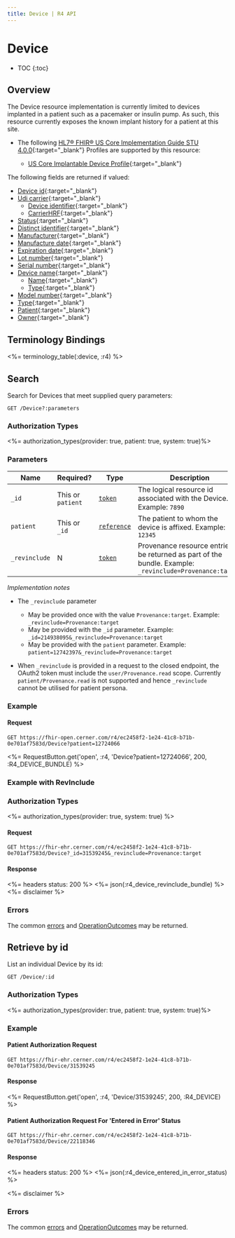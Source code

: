 ```yaml
---
title: Device | R4 API
---
```


# Device

* TOC
{:toc}

## Overview

The Device resource implementation is currently limited to devices implanted in a patient such as a pacemaker or insulin pump. As such, this resource currently exposes the known implant history for a patient at this site.

* The following [HL7® FHIR® US Core Implementation Guide STU 4.0.0](https://hl7.org/fhir/us/core/STU4/){:target="_blank"} Profiles are supported by this resource:

  * [US Core Implantable Device Profile](http://hl7.org/fhir/us/core/STU4/StructureDefinition-us-core-implantable-device.html){:target="_blank"}

The following fields are returned if valued:

* [Device id](https://hl7.org/fhir/r4/device-definitions.html#Device.id){:target="_blank"}
* [Udi carrier](https://hl7.org/fhir/r4/device-definitions.html#Device.udiCarrier){:target="_blank"}
  * [Device identifier](https://hl7.org/fhir/r4/device-definitions.html#Device.udiCarrier.deviceIdentifier){:target="_blank"}
  * [CarrierHRF](https://hl7.org/fhir/r4/device-definitions.html#Device.udiCarrier.carrierHRF){:target="_blank"}
* [Status](https://hl7.org/fhir/r4/device-definitions.html#Device.status){:target="_blank"}
* [Distinct identifier](https://hl7.org/fhir/r4/device-definitions.html#Device.distinctIdentifier){:target="_blank"}
* [Manufacturer](https://hl7.org/fhir/r4/device-definitions.html#Device.manufacturer){:target="_blank"}
* [Manufacture date](https://hl7.org/fhir/r4/device-definitions.html#Device.manufactureDate){:target="_blank"}
* [Expiration date](https://hl7.org/fhir/r4/device-definitions.html#Device.expirationDate){:target="_blank"}
* [Lot number](https://hl7.org/fhir/r4/device-definitions.html#Device.lotNumber){:target="_blank"}
* [Serial number](https://hl7.org/fhir/r4/device-definitions.html#Device.serialNumber){:target="_blank"}
* [Device name](https://hl7.org/fhir/r4/device-definitions.html#Device.deviceName){:target="_blank"}
  * [Name](https://hl7.org/fhir/r4/device-definitions.html#Device.deviceName.name){:target="_blank"}
  * [Type](https://hl7.org/fhir/r4/device-definitions.html#Device.deviceName.type){:target="_blank"}
* [Model number](https://hl7.org/fhir/r4/device-definitions.html#Device.modelNumber){:target="_blank"}
* [Type](https://hl7.org/fhir/r4/device-definitions.html#Device.type){:target="_blank"}
* [Patient](https://hl7.org/fhir/r4/device-definitions.html#Device.patient){:target="_blank"}
* [Owner](https://hl7.org/fhir/r4/device-definitions.html#Device.owner){:target="_blank"}

## Terminology Bindings

<%= terminology_table(:device, :r4) %>

## Search

Search for Devices that meet supplied query parameters:

    GET /Device?:parameters

### Authorization Types

<%= authorization_types(provider: true, patient: true, system: true)%>

### Parameters

 Name         | Required?         | Type          | Description
--------------|-------------------|---------------|------------------------------------------------------------------------
 `_id`        | This or `patient` | [`token`]     | The logical resource id associated with the Device. Example: `7890`
 `patient`    | This or `_id`     | [`reference`] | The patient to whom the device is affixed. Example: `12345`
`_revinclude` | N                 | [`token`]     | Provenance resource entries to be returned as part of the bundle. Example: `_revinclude=Provenance:target`

_Implementation notes_

* The `_revinclude` parameter 
    * May be provided once with the value `Provenance:target`. Example: `_revinclude=Provenance:target`
    * May be provided with the `_id` parameter. Example: `_id=214938095&_revinclude=Provenance:target`
    * May be provided with the `patient` parameter. Example: `patient=12742397&_revinclude=Provenance:target`

* When `_revinclude` is provided in a request to the closed endpoint, the OAuth2 token must include the `user/Provenance.read` scope. Currently `patient/Provenance.read` is not supported and hence `_revinclude` cannot be utilised for patient persona.

### Example

#### Request

    GET https://fhir-open.cerner.com/r4/ec2458f2-1e24-41c8-b71b-0e701af7583d/Device?patient=12724066

<%= RequestButton.get('open', :r4, 'Device?patient=12724066', 200, :R4_DEVICE_BUNDLE) %>

### Example with RevInclude

### Authorization Types

<%= authorization_types(provider: true, system: true) %>

#### Request

    GET https://fhir-ehr.cerner.com/r4/ec2458f2-1e24-41c8-b71b-0e701af7583d/Device?_id=31539245&_revinclude=Provenance:target

#### Response

<%= headers status: 200 %>
<%= json(:r4_device_revinclude_bundle) %>
<%= disclaimer %>

### Errors

The common [errors] and [OperationOutcomes] may be returned.

## Retrieve by id

List an individual Device by its id:

    GET /Device/:id

### Authorization Types

<%= authorization_types(provider: true, patient: true, system: true)%>

### Example

#### Patient Authorization Request

    GET https://fhir-ehr.cerner.com/r4/ec2458f2-1e24-41c8-b71b-0e701af7583d/Device/31539245

#### Response

<%= RequestButton.get('open', :r4, 'Device/31539245', 200, :R4_DEVICE) %>

#### Patient Authorization Request For 'Entered in Error' Status

    GET https://fhir-ehr.cerner.com/r4/ec2458f2-1e24-41c8-b71b-0e701af7583d/Device/22118346

#### Response

<%= headers status: 200 %>
<%= json(:r4_device_entered_in_error_status) %>

<%= disclaimer %>

### Errors

The common [errors] and [OperationOutcomes] may be returned.

[`reference`]: https://hl7.org/fhir/r4/search.html#reference
[`token`]: https://hl7.org/fhir/r4/search.html#token
[errors]: ../../#client-errors
[OperationOutcomes]: ../../#operation-outcomes
